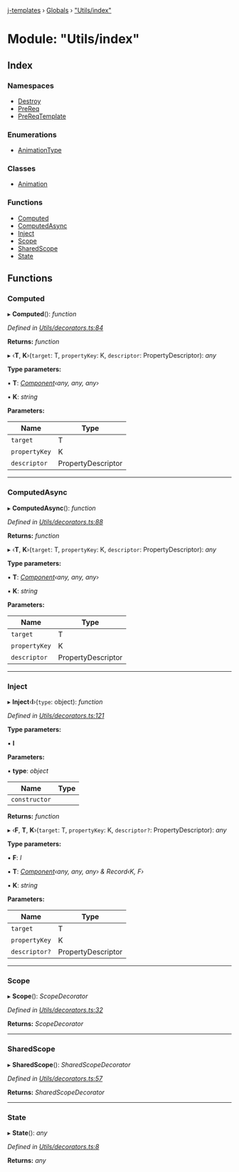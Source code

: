 [j-templates](../README.md) › [Globals](../globals.md) › ["Utils/index"](_utils_index_.md)

# Module: "Utils/index"

## Index

### Namespaces

* [Destroy](_utils_index_.destroy.md)
* [PreReq](_utils_index_.prereq.md)
* [PreReqTemplate](_utils_index_.prereqtemplate.md)

### Enumerations

* [AnimationType](../enums/_utils_index_.animationtype.md)

### Classes

* [Animation](../classes/_utils_index_.animation.md)

### Functions

* [Computed](_utils_index_.md#computed)
* [ComputedAsync](_utils_index_.md#computedasync)
* [Inject](_utils_index_.md#inject)
* [Scope](_utils_index_.md#scope)
* [SharedScope](_utils_index_.md#sharedscope)
* [State](_utils_index_.md#state)

## Functions

###  Computed

▸ **Computed**(): *function*

*Defined in [Utils/decorators.ts:84](https://github.com/TypesInCode/jTemplates/blob/2f3395e/src/Utils/decorators.ts#L84)*

**Returns:** *function*

▸ ‹**T**, **K**›(`target`: T, `propertyKey`: K, `descriptor`: PropertyDescriptor): *any*

**Type parameters:**

▪ **T**: *[Component](../classes/_index_.component.md)‹any, any, any›*

▪ **K**: *string*

**Parameters:**

Name | Type |
------ | ------ |
`target` | T |
`propertyKey` | K |
`descriptor` | PropertyDescriptor |

___

###  ComputedAsync

▸ **ComputedAsync**(): *function*

*Defined in [Utils/decorators.ts:88](https://github.com/TypesInCode/jTemplates/blob/2f3395e/src/Utils/decorators.ts#L88)*

**Returns:** *function*

▸ ‹**T**, **K**›(`target`: T, `propertyKey`: K, `descriptor`: PropertyDescriptor): *any*

**Type parameters:**

▪ **T**: *[Component](../classes/_index_.component.md)‹any, any, any›*

▪ **K**: *string*

**Parameters:**

Name | Type |
------ | ------ |
`target` | T |
`propertyKey` | K |
`descriptor` | PropertyDescriptor |

___

###  Inject

▸ **Inject**‹**I**›(`type`: object): *function*

*Defined in [Utils/decorators.ts:121](https://github.com/TypesInCode/jTemplates/blob/2f3395e/src/Utils/decorators.ts#L121)*

**Type parameters:**

▪ **I**

**Parameters:**

▪ **type**: *object*

Name | Type |
------ | ------ |
`constructor` |  |

**Returns:** *function*

▸ ‹**F**, **T**, **K**›(`target`: T, `propertyKey`: K, `descriptor?`: PropertyDescriptor): *any*

**Type parameters:**

▪ **F**: *I*

▪ **T**: *[Component](../classes/_index_.component.md)‹any, any, any› & Record‹K, F›*

▪ **K**: *string*

**Parameters:**

Name | Type |
------ | ------ |
`target` | T |
`propertyKey` | K |
`descriptor?` | PropertyDescriptor |

___

###  Scope

▸ **Scope**(): *ScopeDecorator*

*Defined in [Utils/decorators.ts:32](https://github.com/TypesInCode/jTemplates/blob/2f3395e/src/Utils/decorators.ts#L32)*

**Returns:** *ScopeDecorator*

___

###  SharedScope

▸ **SharedScope**(): *SharedScopeDecorator*

*Defined in [Utils/decorators.ts:57](https://github.com/TypesInCode/jTemplates/blob/2f3395e/src/Utils/decorators.ts#L57)*

**Returns:** *SharedScopeDecorator*

___

###  State

▸ **State**(): *any*

*Defined in [Utils/decorators.ts:8](https://github.com/TypesInCode/jTemplates/blob/2f3395e/src/Utils/decorators.ts#L8)*

**Returns:** *any*
